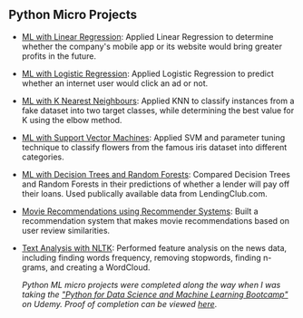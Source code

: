 ## Python Micro Projects

- [ML with Linear Regression](https://github.com/qyzqyz1/Data-Science-Portfolio/blob/master/Python%20Projects/Python%20-%20Machine%20Learning/ML%20Micro%20Projects/Machine%20Learning%20with%20Linear%20Regression.ipynb): Applied Linear Regression to determine whether the company's mobile app or its website would bring greater profits in the future. 
- [ML with Logistic Regression](https://github.com/qyzqyz1/Data-Science-Portfolio/blob/master/Python%20Projects/Python%20-%20Machine%20Learning/ML%20Micro%20Projects/Machine%20Learning%20with%20Logistic%20Regression.ipynb): Applied Logistic Regression to predict whether an internet user would click an ad or not.
- [ML with K Nearest Neighbours](https://github.com/qyzqyz1/Data-Science-Portfolio/blob/master/Python%20Projects/Python%20-%20Machine%20Learning/ML%20Micro%20Projects/ML%20with%20K%20Nearest%20Neighbors.ipynb): Applied KNN to classify instances from a fake dataset into two target classes, while determining the best value for K using the elbow method.
- [ML with Support Vector Machines](https://github.com/qyzqyz1/Data-Science-Portfolio/blob/master/Python%20Projects/Python%20-%20Machine%20Learning/ML%20Micro%20Projects/ML%20with%20Support%20Vector%20Machines.ipynb): Applied SVM and parameter tuning technique to classify flowers from the famous iris dataset into different categories.
- [ML with Decision Trees and Random Forests](https://github.com/qyzqyz1/Data-Science-Portfolio/blob/master/Python%20Projects/Python%20-%20Machine%20Learning/ML%20Micro%20Projects/Machine%20Learning%20with%20Decision%20Trees%20and%20Random%20Forests.ipynb): Compared Decision Trees and Random Forests in their predictions of whether a lender will pay off their loans. Used publically available data from LendingClub.com.
- [Movie Recommendations using Recommender Systems](https://github.com/qyzqyz1/Data-Science-Portfolio/blob/master/Python%20Projects/Python%20-%20Machine%20Learning/ML%20Micro%20Projects/Recommender%20Systems%20with%20Python.ipynb): Built a recommendation system that makes movie recommendations based on user review similarities. 
- [Text Analysis with NLTK](https://github.com/qyzqyz1/Data-Science-Portfolio/blob/master/Python%20Projects/Python%20-%20Machine%20Learning/ML%20Micro%20Projects/Text%20Analysis%20with%20NLTK.ipynb): Performed feature analysis on the news data, including finding words frequency, removing stopwords, finding n-grams, and creating a WordCloud.
		
	_Python ML micro projects were completed along the way when I was taking the ["Python for Data Science and Machine Learning Bootcamp"](https://www.udemy.com/python-for-data-science-and-machine-learning-bootcamp/learn/v4/overview) on Udemy. Proof of completion can be viewed [here](https://github.com/qyzqyz1/Data-Science-Portfolio/blob/master/Journey%20to%20Data%20Scientist/Learning%20Certificates/Udemy_Python_Bootcamp.pdf)_. 
